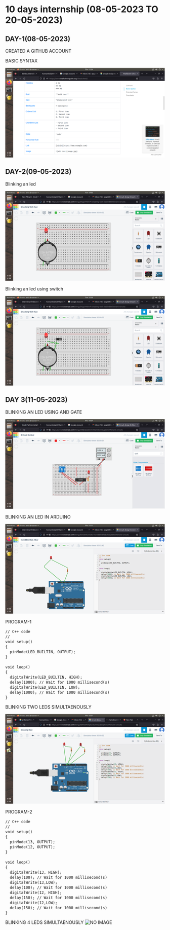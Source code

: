 # 10 days internship (08-05-2023 TO 20-05-2023)

## DAY-1(08-05-2023)

CREATED A GITHUB ACCOUNT

BASIC SYNTAX

![NO IMAGE](https://github.com/Amal-PG/internship1/blob/main/Screenshot%20from%202023-05-11%2011-54-30.png)

## DAY-2(09-05-2023)

Blinking an led

![NO IMAGE](https://github.com/Amal-PG/internship1/blob/main/Screenshot%20from%202023-05-09%2013-03-31.png)

Blinking an led using switch

![NO IMAGE](https://github.com/Amal-PG/internship1/blob/main/Screenshot%20from%202023-05-09%2012-38-53.png)

## DAY 3(11-05-2023)

BLINKING AN LED USING AND GATE

![NO IMAGE](https://github.com/Amal-PG/internship1/blob/main/Screenshot%20from%202023-05-11%2010-54-36.png)

BLINKING AN LED IN ARDUINO

![NO IMAGE](https://github.com/Amal-PG/internship1/blob/main/Screenshot%20from%202023-05-11%2011-11-28.png)

PROGRAM-1
```
// C++ code
//
void setup()
{
  pinMode(LED_BUILTIN, OUTPUT);
}

void loop()
{
  digitalWrite(LED_BUILTIN, HIGH);
  delay(1000); // Wait for 1000 millisecond(s)
  digitalWrite(LED_BUILTIN, LOW);
  delay(1000); // Wait for 1000 millisecond(s)
}
```

BLINKING TWO LEDS SIMULTAENOUSLY

![NO IMAGE](https://github.com/Amal-PG/internship1/blob/main/Screenshot%20from%202023-05-11%2012-51-51.png)

PROGRAM-2

```
// C++ code
//
void setup()
{
  pinMode(13, OUTPUT);
  pinMode(12, OUTPUT);
}

void loop()
{
  digitalWrite(13, HIGH);
  delay(100); // Wait for 1000 millisecond(s)
  digitalWrite(13,LOW);
  delay(100); // Wait for 1000 millisecond(s)
  digitalWrite(12, HIGH);
  delay(150); // Wait for 1000 millisecond(s)
  digitalWrite(12,LOW);
  delay(150); // Wait for 1000 millisecond(s)
}
```
BLINKING 4 LEDS SIMULTAENOUSLY
![NO IMAGE]()

